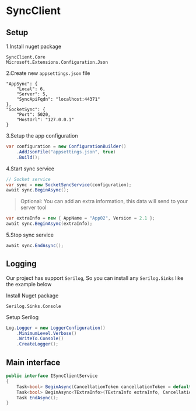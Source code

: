 # SyncClient

## Setup
1.Install nuget package
```
SyncClient.Core
Microsoft.Extensions.Configuration.Json
```

2.Create new `appsettings.json` file
```
"AppSync": {
    "Local": 6,
    "Server": 5,
    "SyncApiFqdn": "localhost:44371"
},
"SocketSync": {
    "Port": 5020,
    "HostUrl": "127.0.0.1"
}
```

3.Setup the app configuration
```csharp
var configuration = new ConfigurationBuilder()
    .AddJsonFile("appsettings.json", true)
    .Build();
```

4.Start sync service
```csharp
// Socket service
var sync = new SocketSyncService(configuration);
await sync.BeginAsync();
```
> Optional: You can add an extra information, this data will send to your server tool
```csharp
var extraInfo = new { AppName = "App02", Version = 2.1 };
await sync.BeginAsync(extraInfo);
```

5.Stop sync service
```csharp
await sync.EndAsync();
```

## Logging
Our project has support `Serilog`, So you can install any `Serilog.Sinks` like the example below

Install Nuget package
```
Serilog.Sinks.Console
```
Setup Serilog
```csharp
Log.Logger = new LoggerConfiguration()
    .MinimumLevel.Verbose()
    .WriteTo.Console()
    .CreateLogger();
```

## Main interface
```csharp
public interface ISyncClientService
{
    Task<bool> BeginAsync(CancellationToken cancellationToken = default);
    Task<bool> BeginAsync<TExtraInfo>(TExtraInfo extraInfo, CancellationToken cancellationToken = default) where TExtraInfo : class;
    Task EndAsync();
}
```